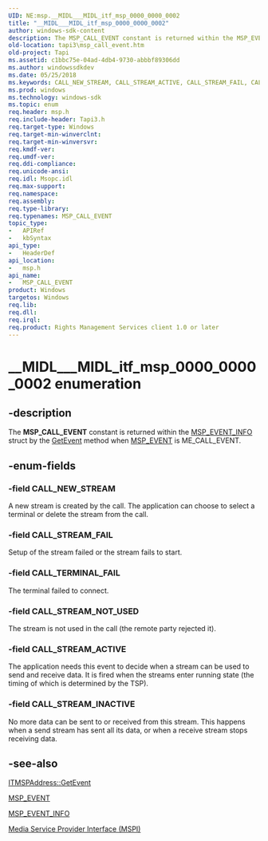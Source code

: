 ```yaml
---
UID: NE:msp.__MIDL___MIDL_itf_msp_0000_0000_0002
title: "__MIDL___MIDL_itf_msp_0000_0000_0002"
author: windows-sdk-content
description: The MSP_CALL_EVENT constant is returned within the MSP_EVENT_INFO struct by the GetEvent method when MSP_EVENT is ME_CALL_EVENT.
old-location: tapi3\msp_call_event.htm
old-project: Tapi
ms.assetid: c1bbc75e-04ad-4db4-9730-abbbf89306dd
ms.author: windowssdkdev
ms.date: 05/25/2018
ms.keywords: CALL_NEW_STREAM, CALL_STREAM_ACTIVE, CALL_STREAM_FAIL, CALL_STREAM_INACTIVE, CALL_STREAM_NOT_USED, CALL_TERMINAL_FAIL, MSP_CALL_EVENT, MSP_CALL_EVENT enumeration [TAPI 2.2], __MIDL___MIDL_itf_msp_0000_0000_0002, _tapi3_msp_call_event, msp/CALL_NEW_STREAM, msp/CALL_STREAM_ACTIVE, msp/CALL_STREAM_FAIL, msp/CALL_STREAM_INACTIVE, msp/CALL_STREAM_NOT_USED, msp/CALL_TERMINAL_FAIL, msp/MSP_CALL_EVENT, tapi3.msp_call_event
ms.prod: windows
ms.technology: windows-sdk
ms.topic: enum
req.header: msp.h
req.include-header: Tapi3.h
req.target-type: Windows
req.target-min-winverclnt: 
req.target-min-winversvr: 
req.kmdf-ver: 
req.umdf-ver: 
req.ddi-compliance: 
req.unicode-ansi: 
req.idl: Msopc.idl
req.max-support: 
req.namespace: 
req.assembly: 
req.type-library: 
req.typenames: MSP_CALL_EVENT
topic_type:
-	APIRef
-	kbSyntax
api_type:
-	HeaderDef
api_location:
-	msp.h
api_name:
-	MSP_CALL_EVENT
product: Windows
targetos: Windows
req.lib: 
req.dll: 
req.irql: 
req.product: Rights Management Services client 1.0 or later
---
```


# __MIDL___MIDL_itf_msp_0000_0000_0002 enumeration


## -description


The <b>MSP_CALL_EVENT</b> constant is returned within the 
<a href="https://msdn.microsoft.com/5286fbe6-3553-42f1-82e6-5bb6f75f3305">MSP_EVENT_INFO</a> struct by the 
<a href="https://msdn.microsoft.com/df5263f2-9d76-472d-b7fc-724d36f0b58f">GetEvent</a> method when 
<a href="https://msdn.microsoft.com/53e19eff-b5f0-43fd-b59b-e85e75220282">MSP_EVENT</a> is ME_CALL_EVENT.


## -enum-fields




### -field CALL_NEW_STREAM

A new stream is created by the call. The application can choose to select a terminal or delete the stream from the call.


### -field CALL_STREAM_FAIL

Setup of the stream failed or the stream fails to start.


### -field CALL_TERMINAL_FAIL

The terminal failed to connect.


### -field CALL_STREAM_NOT_USED

The stream is not used in the call (the remote party rejected it).


### -field CALL_STREAM_ACTIVE

The application needs this event to decide when a stream can be used to send and receive data. It is fired when the streams enter running state (the timing of which is determined by the TSP).


### -field CALL_STREAM_INACTIVE

No more data can be sent to or received from this stream. This happens when a send stream has sent all its data, or when a receive stream stops receiving data.


## -see-also




<a href="https://msdn.microsoft.com/df5263f2-9d76-472d-b7fc-724d36f0b58f">ITMSPAddress::GetEvent</a>



<a href="https://msdn.microsoft.com/53e19eff-b5f0-43fd-b59b-e85e75220282">MSP_EVENT</a>



<a href="https://msdn.microsoft.com/5286fbe6-3553-42f1-82e6-5bb6f75f3305">MSP_EVENT_INFO</a>



<a href="https://msdn.microsoft.com/53b7bcbd-571a-44da-a6db-10d4c3e5d30a">Media Service Provider Interface (MSPI)</a>
 

 

